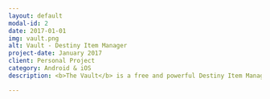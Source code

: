 ```yaml
---
layout: default
modal-id: 2
date: 2017-01-01
img: vault.png
alt: Vault - Destiny Item Manager
project-date: January 2017
client: Personal Project
category: Android & iOS
description: <b>The Vault</b> is a free and powerful Destiny Item Manager built for Destiny 2, giving Guardians everything they need to manage gear, track progress, and optimize loadouts with ease. From journey tracking and collections management to perk and mod customization, the app helps players unlock their full potential. Features like smart loadouts, advanced item ratings, community reviews, and detailed character insights ensure every Guardian can fine-tune their playstyle for any challenge. With a sleek, intuitive UI and enhanced item details, The Vault makes inventory management effortless while enriching the overall Destiny 2 experience.<br><br><a href="https://vaultdestinyitemmanager.com">Official Website</a><br><br>Download on <a href="https://apps.apple.com/us/app/vault-destiny-item-manager/id1330143510">iOS</a> - <a href="https://play.google.com/store/apps/details?id=com.crocusgames.destinyinventorymanager">Android</a>.

---
```

